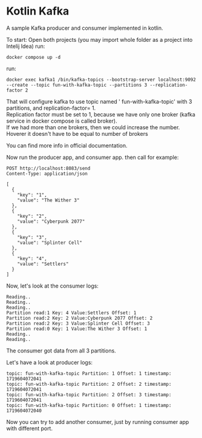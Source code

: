 # Kotlin Kafka

A sample Kafka producer and consumer implemented in kotlin.

To start:
Open both projects (you may import whole folder as a project into Intelij Idea)
run:
```shell
docker compose up -d
```

run:</br>
```shell
docker exec kafka1 /bin/kafka-topics --bootstrap-server localhost:9092 --create --topic fun-with-kafka-topic --partitions 3 --replication-factor 2
```

That will configure kafka to use topic named ' fun-with-kafka-topic' with 3 partitions, and replication-factor= 1.</br>
Replication factor must be set to 1, because we have only one broker (kafka service in docker compose is called broker).</br>
If we had more than one brokers, then we could increase the number. Hoverer it doesn't have to be equal to number of brokers</br>

You can find more info in official documentation.

Now run the producer app, and consumer app.
then call for example:
```http request
POST http://localhost:8083/send
Content-Type: application/json

[
  {
    "key": "1",
    "value": "The Wither 3"
  },
  {
    "key": "2",
    "value": "Cyberpunk 2077"
  },
  {
    "key": "3",
    "value": "Splinter Cell"
  },
  {
    "key": "4",
    "value": "Settlers"
  }
]
```
Now, let's look at the consumer logs:
```shell
Reading..
Reading..
Reading..
Partition read:1 Key: 4 Value:Settlers Offset: 1
Partition read:2 Key: 2 Value:Cyberpunk 2077 Offset: 2
Partition read:2 Key: 3 Value:Splinter Cell Offset: 3
Partition read:0 Key: 1 Value:The Wither 3 Offset: 1
Reading..
Reading..

```

The consumer got data from all 3 partitions.

Let's have a look at producer logs:
```shell
topic: fun-with-kafka-topic Partition: 1 Offset: 1 timestamp: 1719604072041
topic: fun-with-kafka-topic Partition: 2 Offset: 2 timestamp: 1719604072041
topic: fun-with-kafka-topic Partition: 2 Offset: 3 timestamp: 1719604072041
topic: fun-with-kafka-topic Partition: 0 Offset: 1 timestamp: 1719604072040

```

Now you can try to add another consumer, just by running consumer app with different port.</br>
